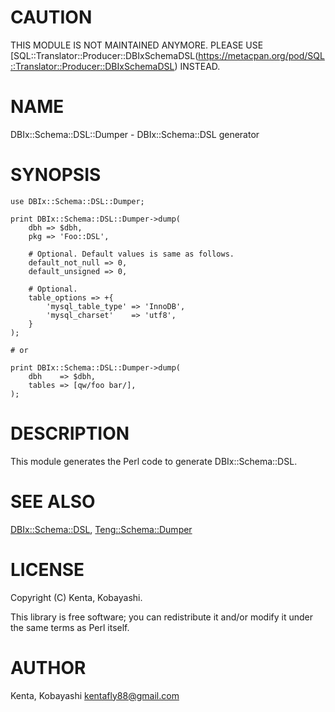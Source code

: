 # CAUTION
THIS MODULE IS NOT MAINTAINED ANYMORE.
PLEASE USE [SQL::Translator::Producer::DBIxSchemaDSL(https://metacpan.org/pod/SQL::Translator::Producer::DBIxSchemaDSL) INSTEAD.

# NAME

DBIx::Schema::DSL::Dumper - DBIx::Schema::DSL generator

# SYNOPSIS

    use DBIx::Schema::DSL::Dumper;

    print DBIx::Schema::DSL::Dumper->dump(
        dbh => $dbh,
        pkg => 'Foo::DSL',

        # Optional. Default values is same as follows.
        default_not_null => 0,
        default_unsigned => 0,

        # Optional.
        table_options => +{
            'mysql_table_type' => 'InnoDB',
            'mysql_charset'    => 'utf8',
        }
    );

    # or

    print DBIx::Schema::DSL::Dumper->dump(
        dbh    => $dbh,
        tables => [qw/foo bar/],
    );

# DESCRIPTION

This module generates the Perl code to generate DBIx::Schema::DSL.

# SEE ALSO

[DBIx::Schema::DSL](https://metacpan.org/pod/DBIx::Schema::DSL), [Teng::Schema::Dumper](https://metacpan.org/pod/Teng::Schema::Dumper)

# LICENSE

Copyright (C) Kenta, Kobayashi.

This library is free software; you can redistribute it and/or modify
it under the same terms as Perl itself.

# AUTHOR

Kenta, Kobayashi <kentafly88@gmail.com>

